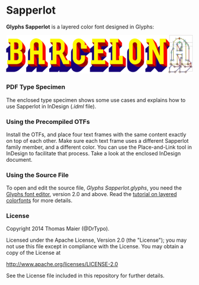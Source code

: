 # Sapperlot

**Glyphs Sapperlot** is a layered color font designed in Glyphs:

![Sapperlot in Glyphs](Sapperlot.png)

### PDF Type Specimen

The enclosed type specimen shows some use cases and explains how to use Sapperlot in InDesign (*.idml* file).

### Using the Precompiled OTFs

Install the OTFs, and place four text frames with the same content exactly on top of each other. Make sure each text frame uses a different Sapperlot family member, and a different color. You can use the Place-and-Link tool in InDesign to facilitate that process. Take a look at the enclosed InDesign document.

### Using the Source File

To open and edit the source file, *Glyphs Sapperlot.glyphs*, you need the [Glyphs font editor](http://glyphsapp.com/), version 2.0 and above. Read the [tutorial on layered colorfonts](http://glyphsapp.com/colorfonts) for more details.

### License

Copyright 2014 Thomas Maier (@DrTypo).

Licensed under the Apache License, Version 2.0 (the "License");
you may not use this file except in compliance with the License.
You may obtain a copy of the License at

http://www.apache.org/licenses/LICENSE-2.0

See the License file included in this repository for further details.
